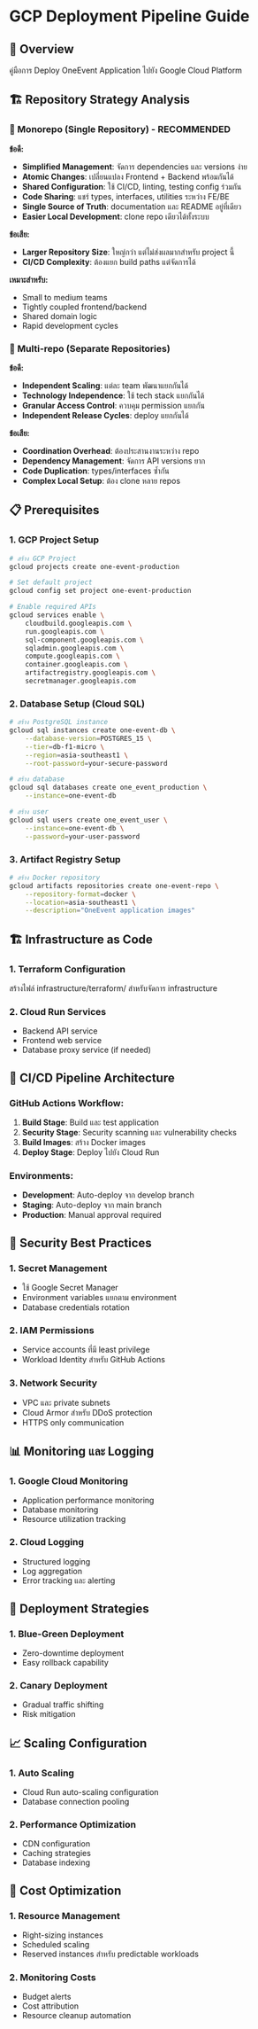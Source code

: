 # GCP Deployment Pipeline Guide

## 🚀 Overview
คู่มือการ Deploy OneEvent Application ไปยัง Google Cloud Platform

## 🏗️ Repository Strategy Analysis

### 📁 Monorepo (Single Repository) - RECOMMENDED
**ข้อดี:**
- **Simplified Management**: จัดการ dependencies และ versions ง่าย
- **Atomic Changes**: เปลี่ยนแปลง Frontend + Backend พร้อมกันได้
- **Shared Configuration**: ใช้ CI/CD, linting, testing config ร่วมกัน
- **Code Sharing**: แชร์ types, interfaces, utilities ระหว่าง FE/BE
- **Single Source of Truth**: documentation และ README อยู่ที่เดียว
- **Easier Local Development**: clone repo เดียวได้ทั้งระบบ

**ข้อเสีย:**
- **Larger Repository Size**: ใหญ่กว่า แต่ไม่ส่งผลมากสำหรับ project นี้
- **CI/CD Complexity**: ต้องแยก build paths แต่จัดการได้

**เหมาะสำหรับ:**
- Small to medium teams
- Tightly coupled frontend/backend
- Shared domain logic
- Rapid development cycles

### 📂 Multi-repo (Separate Repositories)
**ข้อดี:**
- **Independent Scaling**: แต่ละ team พัฒนาแยกกันได้
- **Technology Independence**: ใช้ tech stack แยกกันได้
- **Granular Access Control**: ควบคุม permission แยกกัน
- **Independent Release Cycles**: deploy แยกกันได้

**ข้อเสีย:**
- **Coordination Overhead**: ต้องประสานงานระหว่าง repo
- **Dependency Management**: จัดการ API versions ยาก
- **Code Duplication**: types/interfaces ซ้ำกัน
- **Complex Local Setup**: ต้อง clone หลาย repos

## 📋 Prerequisites

### 1. GCP Project Setup
```bash
# สร้าง GCP Project
gcloud projects create one-event-production

# Set default project
gcloud config set project one-event-production

# Enable required APIs
gcloud services enable \
    cloudbuild.googleapis.com \
    run.googleapis.com \
    sql-component.googleapis.com \
    sqladmin.googleapis.com \
    compute.googleapis.com \
    container.googleapis.com \
    artifactregistry.googleapis.com \
    secretmanager.googleapis.com
```

### 2. Database Setup (Cloud SQL)
```bash
# สร้าง PostgreSQL instance
gcloud sql instances create one-event-db \
    --database-version=POSTGRES_15 \
    --tier=db-f1-micro \
    --region=asia-southeast1 \
    --root-password=your-secure-password

# สร้าง database
gcloud sql databases create one_event_production \
    --instance=one-event-db

# สร้าง user
gcloud sql users create one_event_user \
    --instance=one-event-db \
    --password=your-user-password
```

### 3. Artifact Registry Setup
```bash
# สร้าง Docker repository
gcloud artifacts repositories create one-event-repo \
    --repository-format=docker \
    --location=asia-southeast1 \
    --description="OneEvent application images"
```

## 🏗️ Infrastructure as Code

### 1. Terraform Configuration
สร้างไฟล์ infrastructure/terraform/ สำหรับจัดการ infrastructure

### 2. Cloud Run Services
- Backend API service
- Frontend web service
- Database proxy service (if needed)

## 🔄 CI/CD Pipeline Architecture

### GitHub Actions Workflow:
1. **Build Stage**: Build และ test application
2. **Security Stage**: Security scanning และ vulnerability checks
3. **Build Images**: สร้าง Docker images
4. **Deploy Stage**: Deploy ไปยัง Cloud Run

### Environments:
- **Development**: Auto-deploy จาก develop branch
- **Staging**: Auto-deploy จาก main branch
- **Production**: Manual approval required

## 🔐 Security Best Practices

### 1. Secret Management
- ใช้ Google Secret Manager
- Environment variables แยกตาม environment
- Database credentials rotation

### 2. IAM Permissions
- Service accounts ที่มี least privilege
- Workload Identity สำหรับ GitHub Actions

### 3. Network Security
- VPC และ private subnets
- Cloud Armor สำหรับ DDoS protection
- HTTPS only communication

## 📊 Monitoring และ Logging

### 1. Google Cloud Monitoring
- Application performance monitoring
- Database monitoring
- Resource utilization tracking

### 2. Cloud Logging
- Structured logging
- Log aggregation
- Error tracking และ alerting

## 🔧 Deployment Strategies

### 1. Blue-Green Deployment
- Zero-downtime deployment
- Easy rollback capability

### 2. Canary Deployment
- Gradual traffic shifting
- Risk mitigation

## 📈 Scaling Configuration

### 1. Auto Scaling
- Cloud Run auto-scaling configuration
- Database connection pooling

### 2. Performance Optimization
- CDN configuration
- Caching strategies
- Database indexing

## 🎯 Cost Optimization

### 1. Resource Management
- Right-sizing instances
- Scheduled scaling
- Reserved instances สำหรับ predictable workloads

### 2. Monitoring Costs
- Budget alerts
- Cost attribution
- Resource cleanup automation
